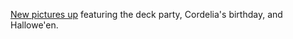 <!--
.. title: New Pictures Up
.. date: 2009-11-15 10:57:24
.. author: Amy Brown
-->

<a href="http://www.latte.ca/pics/">New pictures up</a> featuring
the deck party, Cordelia's birthday, and Hallowe'en.

